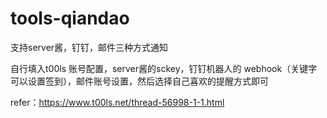 # tools-qiandao
支持server酱，钉钉，邮件三种方式通知

自行填入t00ls 账号配置，server酱的sckey，钉钉机器人的 webhook（关键字可以设置签到），邮件账号设置，然后选择自己喜欢的提醒方式即可




refer：https://www.t00ls.net/thread-56998-1-1.html

